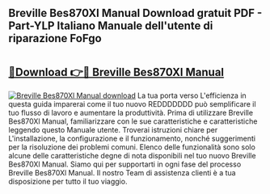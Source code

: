 ## Breville Bes870Xl Manual Download gratuit PDF - Part-YLP Italiano Manuale dell'utente di riparazione FoFgo

# <h2><a href="http://dfc19sg.blite.top/?on=Breville+Bes870Xl+Manual">🔗Download 👉🔴 Breville Bes870Xl Manual</a></h2>

[![Breville Bes870Xl Manual download](https://i.imgur.com/lujVjoI.png)](http://dfc19sg.blite.top/?on=Breville+Bes870Xl+Manual)
La tua porta verso L'efficienza in questa guida imparerai come il tuo nuovo REDDDDDDD può semplificare il tuo flusso di lavoro e aumentare la produttività. Prima di utilizzare Breville Bes870Xl Manual, familiarizzare con le sue caratteristiche e caratteristiche leggendo questo Manuale utente. Troverai istruzioni chiare per L'installazione, la configurazione e il funzionamento, nonché suggerimenti per la risoluzione dei problemi comuni. Elenco delle funzionalità sono solo alcune delle caratteristiche degne di nota disponibili nel tuo nuovo Breville Bes870Xl Manual. Siamo qui per supportarti in ogni fase del processo Breville Bes870Xl Manual. Il nostro Team di assistenza clienti è a tua disposizione per tutto il tuo viaggio.
